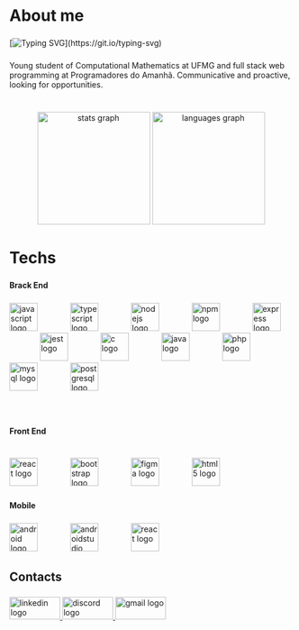 <h1 align="left">About me</h1>

###

[![Typing SVG](https://readme-typing-svg.demolab.com?font=Fira+Code&letterSpacing=Quicksand&pause=2000&color=F7F7F7&vCenter=true&width=435&lines=Welcome+!;My+name+is+Roger.;I+have+19+year+old+!;I+%E2%9D%A4%EF%B8%8F+computing.)](https://git.io/typing-svg)

###

<p align="left">Young student of Computational Mathematics at UFMG and full stack web programming at Programadores do Amanhã. Communicative and proactive, looking for opportunities.</p>

###

<br clear="both">

<div align="center">
  <img src="https://github-readme-stats.vercel.app/api?username=rogersoubr&hide_title=false&hide_rank=true&show_icons=true&include_all_commits=true&count_private=true&disable_animations=false&theme=dark&locale=en&hide_border=true&order=1" height="200" alt="stats graph"  />
  <img src="https://github-readme-stats.vercel.app/api/top-langs?username=rogersoubr&locale=en&hide_title=false&layout=compact&card_width=320&langs_count=8&theme=dark&hide_border=true&order=2" height="200" alt="languages graph"  />
</div>

###

<h1 align="left">Techs</h1>

###

<h4 align="left">Brack End</h4>

###

<div align="left">
  <img src="https://cdn.jsdelivr.net/gh/devicons/devicon/icons/javascript/javascript-plain.svg" height="50" alt="javascript logo"  />
  <img width="50" />
  <img src="https://cdn.jsdelivr.net/gh/devicons/devicon/icons/typescript/typescript-plain.svg" height="50" alt="typescript logo"  />
  <img width="50" />
  <img src="https://cdn.jsdelivr.net/gh/devicons/devicon/icons/nodejs/nodejs-plain-wordmark.svg" height="50" alt="nodejs logo"  />
  <img width="50" />
  <img src="https://cdn.jsdelivr.net/gh/devicons/devicon/icons/npm/npm-original-wordmark.svg" height="50" alt="npm logo"  />
  <img width="50" />
  <img src="https://cdn.jsdelivr.net/gh/devicons/devicon/icons/express/express-original.svg" height="50" alt="express logo"  />
  <img width="50" />
  <img src="https://cdn.jsdelivr.net/gh/devicons/devicon/icons/jest/jest-plain.svg" height="50" alt="jest logo"  />
  <img width="50" />
  <img src="https://cdn.jsdelivr.net/gh/devicons/devicon/icons/c/c-plain.svg" height="50" alt="c logo"  />
  <img width="50" />
  <img src="https://cdn.jsdelivr.net/gh/devicons/devicon/icons/java/java-original-wordmark.svg" height="50" alt="java logo"  />
  <img width="50" />
  <img src="https://cdn.jsdelivr.net/gh/devicons/devicon/icons/php/php-original.svg" height="50" alt="php logo"  />
  <img width="50" />
  <img src="https://cdn.jsdelivr.net/gh/devicons/devicon/icons/mysql/mysql-original-wordmark.svg" height="50" alt="mysql logo"  />
  <img width="50" />
  <img src="https://cdn.jsdelivr.net/gh/devicons/devicon/icons/postgresql/postgresql-plain-wordmark.svg" height="50" alt="postgresql logo"  />
</div>

###

<br clear="both">

<h4 align="left">Front End</h4>

###

<br clear="both">

<div align="left">
  <img src="https://cdn.jsdelivr.net/gh/devicons/devicon/icons/react/react-original-wordmark.svg" height="50" alt="react logo"  />
  <img width="50" />
  <img src="https://cdn.jsdelivr.net/gh/devicons/devicon/icons/bootstrap/bootstrap-original-wordmark.svg" height="50" alt="bootstrap logo"  />
  <img width="50" />
  <img src="https://cdn.jsdelivr.net/gh/devicons/devicon/icons/figma/figma-original.svg" height="50" alt="figma logo"  />
  <img width="50" />
  <img src="https://cdn.jsdelivr.net/gh/devicons/devicon/icons/html5/html5-plain-wordmark.svg" height="50" alt="html5 logo"  />
</div>

###

<h4 align="left">Mobile</h4>

###

<div align="left">
  <img src="https://cdn.jsdelivr.net/gh/devicons/devicon/icons/android/android-original.svg" height="50" alt="android logo"  />
  <img width="50" />
  <img src="https://cdn.jsdelivr.net/gh/devicons/devicon/icons/androidstudio/androidstudio-original.svg" height="50" alt="androidstudio logo"  />
  <img width="50" />
  <img src="https://cdn.jsdelivr.net/gh/devicons/devicon/icons/react/react-original.svg" height="50" alt="react logo"  />
</div>

###

<h2 align="left">Contacts</h2>

###

<div align="left">
  <a href="https://www.linkedin.com/in/rogersoubr/" target="_blank">
    <img src="https://raw.githubusercontent.com/maurodesouza/profile-readme-generator/master/src/assets/icons/social/linkedin/default.svg" width="90" height="40" alt="linkedin logo"  />
  </a>
  <a href="https://discord.gg/UBH86GJF" target="_blank">
    <img src="https://raw.githubusercontent.com/maurodesouza/profile-readme-generator/master/src/assets/icons/social/discord/default.svg" width="90" height="40" alt="discord logo"  />
  </a>
  <a href="https://mail.google.com/mail/u/0/#inbox?compose=GTvVlcSMScdGpTfsxLkBqSzKRQnKZxCwLJXcmWDDtnJhnhgkrZQtRtndMbhBCPHCgncWNKTLHtmhT" target="_blank">
    <img src="https://raw.githubusercontent.com/maurodesouza/profile-readme-generator/master/src/assets/icons/social/gmail/default.svg" width="90" height="40" alt="gmail logo"  />
  </a>
</div>

###
